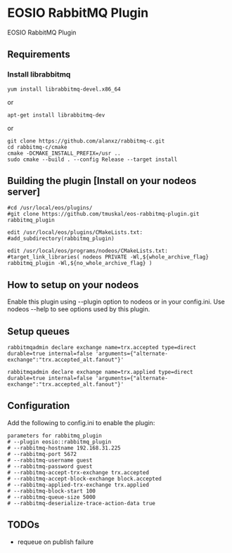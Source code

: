 # EOSIO RabbitMQ Plugin 
EOSIO RabbitMQ Plugin

## Requirements
###  Install librabbitmq
```
yum install librabbitmq-devel.x86_64
```
or
```
apt-get install librabbitmq-dev
```
or
```
git clone https://github.com/alanxz/rabbitmq-c.git
cd rabbitmq-c/cmake
cmake -DCMAKE_INSTALL_PREFIX=/usr ..
sudo cmake --build . --config Release --target install
```

## Building the plugin [Install on your nodeos server]
```
#cd /usr/local/eos/plugins/
#git clone https://github.com/tmuskal/eos-rabbitmq-plugin.git rabbitmq_plugin

edit /usr/local/eos/plugins/CMakeLists.txt:
#add_subdirectory(rabbitmq_plugin)

edit /usr/local/eos/programs/nodeos/CMakeLists.txt:
#target_link_libraries( nodeos PRIVATE -Wl,${whole_archive_flag} rabbitmq_plugin -Wl,${no_whole_archive_flag} )
```
## How to setup on your nodeos
Enable this plugin using --plugin option to nodeos or in your config.ini. Use nodeos --help to see options used by this plugin.

## Setup queues
```
rabbitmqadmin declare exchange name=trx.accepted type=direct durable=true internal=false 'arguments={"alternate-exchange":"trx.accepted_alt.fanout"}'

rabbitmqadmin declare exchange name=trx.applied type=direct durable=true internal=false 'arguments={"alternate-exchange":"trx.accepted_alt.fanout"}'
```
## Configuration
Add the following to config.ini to enable the plugin:
```
parameters for rabbitmq_plugin
# --plugin eosio::rabbitmq_plugin
# --rabbitmq-hostname 192.168.31.225
# --rabbitmq-port 5672
# --rabbitmq-username guest
# --rabbitmq-password guest
# --rabbitmq-accept-trx-exchange trx.accepted
# --rabbitmq-accept-block-exchange block.accepted
# --rabbitmq-applied-trx-exchange trx.applied
# --rabbitmq-block-start 100
# --rabbitmq-queue-size 5000
# --rabbitmq-deserialize-trace-action-data true
```

## TODOs
* requeue on publish failure
